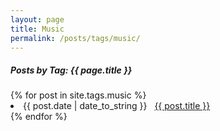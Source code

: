 ```yaml
---
layout: page
title: Music
permalink: /posts/tags/music/
---
```


<h5> Posts by Tag: {{ page.title }} </h5>

<div class="card">
{% for post in site.tags.music %}
 <li class="tag-posts"><span>{{ post.date | date_to_string }}</span> &nbsp; <a href="{{ post.url }}">{{ post.title }}</a></li>
{% endfor %}
</div>